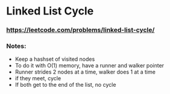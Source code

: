 # Linked List Cycle

### https://leetcode.com/problems/linked-list-cycle/

### Notes:

* Keep a hashset of visited nodes
* To do it with O(1) memory, have a runner and walker pointer
* Runner strides 2 nodes at a time, walker does 1 at a time
* if they meet, cycle
* If both get to the end of the list, no cycle